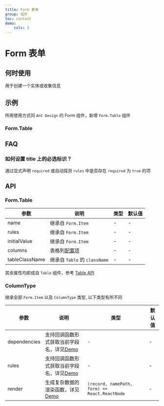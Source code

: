 ```yaml
---
title: Form 表单
group: 组件
toc: content
demo:
    cols: 2
---
```


# Form 表单

## 何时使用

用于创建一个实体或收集信息

## 示例

所用使用方式同 `Ant Design` 的 Form 组件，新增 `Form.Table` 组件

### Form.Table

<code src="./demos/basic.tsx" title="基础使用" compact="true"></code>

<code src="./demos/related.tsx" title="联动更新" description="如果性别是男性展示体重，否则不展示" compact="true"></code>

<code src="./demos/check.tsx" title="配置可选择项" description="勾选禁用当前行的相关输入框" compact="true"></code>

<code src="./demos/rules.tsx" title="联动规则校验" description="只有性别为男性时，才需要填写地址" compact="true"></code>

<code src="./demos/footer.tsx" title="支持设置 footer" description="下拉框联动禁用" compact="true"></code>

## FAQ

### 如何设置 title 上的必选标识？

通过显式声明 `required` 或自动探测 `rules` 中是否存在 `required` 为 `true` 的项

## API

### Form.Table

| 参数           | 说明                                   | 类型 | 默认值 |
| -------------- | -------------------------------------- | ---- | ------ |
| name           | 继承自 `Form.Item`                     | -    | -      |
| rules          | 继承自 `Form.Item`                     | -    | -      |
| initialValue   | 继承自 `Form.Item`                     | -    | -      |
| columns        | 表格列<a href="#columntype">配置项</a> | -    | -      |
| tableClassName | 继承自 `Table` 的 `className`          | -    | -      |

其余属性均即成自 `Table` 组件，参考 <a href="https://4x.ant.design/components/table-cn/#Table" target="_blank">Table API</a>

### ColumnType

继承全部 `Form.Item` 以及 `ColumnType` 类型, 以下类型有所不同

| 参数         | 说明                                                                      | 类型                                          | 默认值 |
| ------------ | ------------------------------------------------------------------------- | --------------------------------------------- | ------ |
| dependencies | 支持回调函数形式获取当前字段名，详见<a href="#form-demo-related">Demo</a> | -                                             | -      |
| rules        | 支持回调函数形式获取当前字段名，详见<a href="#form-demo-rules">Demo</a>   | -                                             | -      |
| render       | 生成复杂数据的渲染函数，详见<a href="#form-demo-related">Demo</a>         | `(record, namePath, form) => React.ReactNode` | -      |
